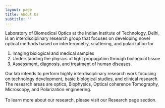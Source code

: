 ```yaml
---
layout: page
title: About Us
subtitle: ""
---
```


Laboratory of Biomedical Optics at the Indian Institute of Technology, Delhi, is an interdisciplinary research group that focuses on developing novel optical methods based on interferometry, scattering, and polarization for 

1. Imaging biological and medical samples
2. Understanding the physics of light propagation through biological tissue
3. Assessment, diagnosis, and treatment of human diseases. 

Our lab intends to perform highly interdisciplinary research work focusing on technology development, basic biological studies, and clinical research.
The research areas are optics, Biophysics, Optical coherence Tomography, Microscopy, and Polarization engineering.   
<br/>To learn more about our research, please visit our Research page section.